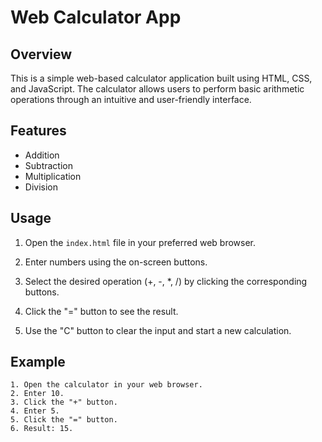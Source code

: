 # Web Calculator App

## Overview

This is a simple web-based calculator application built using HTML, CSS, and JavaScript. The calculator allows users to perform basic arithmetic operations through an intuitive and user-friendly interface.

## Features

- Addition
- Subtraction
- Multiplication
- Division

## Usage

1. Open the `index.html` file in your preferred web browser.

2. Enter numbers using the on-screen buttons.

3. Select the desired operation (+, -, *, /) by clicking the corresponding buttons.

4. Click the "=" button to see the result.

5. Use the "C" button to clear the input and start a new calculation.

## Example

```plaintext
1. Open the calculator in your web browser.
2. Enter 10.
3. Click the "+" button.
4. Enter 5.
5. Click the "=" button.
6. Result: 15.
